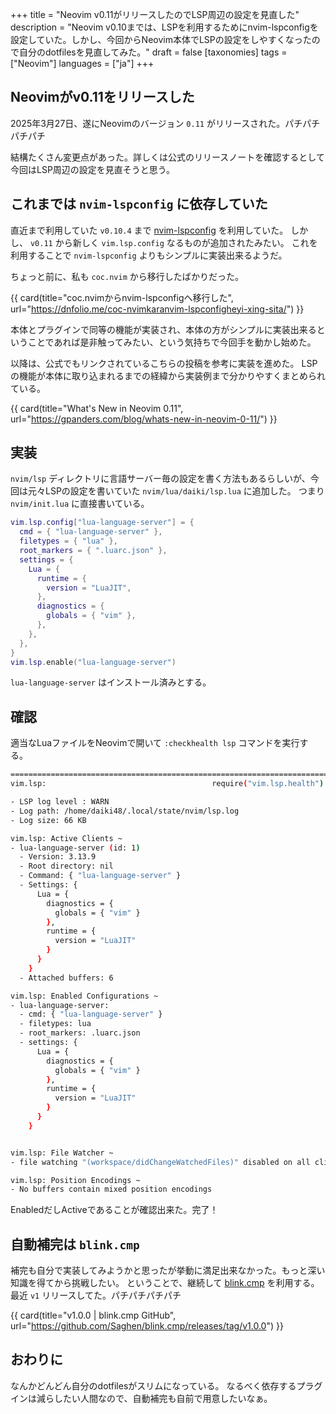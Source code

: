+++
title = "Neovim v0.11がリリースしたのでLSP周辺の設定を見直した"
description = "Neovim v0.10までは、LSPを利用するためにnvim-lspconfigを設定していた。しかし、今回からNeovim本体でLSPの設定をしやすくなったので自分のdotfilesを見直してみた。"
draft = false
[taxonomies]
tags = ["Neovim"]
languages = ["ja"]
+++

## Neovimがv0.11をリリースした

2025年3月27日、遂にNeovimのバージョン `0.11` がリリースされた。パチパチパチパチ

<script async src="https://bst.heion.net/timeline.js" data-handle="neovim.io" data-theme="gray" data-width="420" data-height="500" data-lang="ja" data-pin="0.11 is out!"></script>

結構たくさん変更点があった。詳しくは公式のリリースノートを確認するとして今回はLSP周辺の設定を見直そうと思う。

## これまでは `nvim-lspconfig` に依存していた

直近まで利用していた `v0.10.4` まで [nvim-lspconfig](https://github.com/neovim/nvim-lspconfig) を利用していた。
しかし、 `v0.11` から新しく `vim.lsp.config` なるものが追加されたみたい。
これを利用することで `nvim-lspconfig` よりもシンプルに実装出来るようだ。

ちょっと前に、私も `coc.nvim` から移行したばかりだった。

{{ card(title="coc.nvimからnvim-lspconfigへ移行した", url="https://dnfolio.me/coc-nvimkaranvim-lspconfigheyi-xing-sita/") }}

本体とプラグインで同等の機能が実装され、本体の方がシンプルに実装出来るということであれば是非触ってみたい、という気持ちで今回手を動かし始めた。

以降は、公式でもリンクされているこちらの投稿を参考に実装を進めた。
LSPの機能が本体に取り込まれるまでの経緯から実装例まで分かりやすくまとめられている。

{{ card(title="What's New in Neovim 0.11", url="https://gpanders.com/blog/whats-new-in-neovim-0-11/") }}

## 実装

`nvim/lsp` ディレクトリに言語サーバー毎の設定を書く方法もあるらしいが、今回は元々LSPの設定を書いていた `nvim/lua/daiki/lsp.lua` に追加した。
つまり `nvim/init.lua` に直接書いている。

```lua
vim.lsp.config["lua-language-server"] = {
  cmd = { "lua-language-server" },
  filetypes = { "lua" },
  root_markers = { ".luarc.json" },
  settings = {
    Lua = {
      runtime = {
        version = "LuaJIT",
      },
      diagnostics = {
        globals = { "vim" },
      },
    },
  },
}
vim.lsp.enable("lua-language-server")
```

`lua-language-server` はインストール済みとする。

## 確認

適当なLuaファイルをNeovimで開いて `:checkhealth lsp` コマンドを実行する。

```sh
==============================================================================
vim.lsp:                                     require("vim.lsp.health").check()

- LSP log level : WARN
- Log path: /home/daiki48/.local/state/nvim/lsp.log
- Log size: 66 KB

vim.lsp: Active Clients ~
- lua-language-server (id: 1)
  - Version: 3.13.9
  - Root directory: nil
  - Command: { "lua-language-server" }
  - Settings: {
      Lua = {
        diagnostics = {
          globals = { "vim" }
        },
        runtime = {
          version = "LuaJIT"
        }
      }
    }
  - Attached buffers: 6

vim.lsp: Enabled Configurations ~
- lua-language-server:
  - cmd: { "lua-language-server" }
  - filetypes: lua
  - root_markers: .luarc.json
  - settings: {
      Lua = {
        diagnostics = {
          globals = { "vim" }
        },
        runtime = {
          version = "LuaJIT"
        }
      }
    }


vim.lsp: File Watcher ~
- file watching "(workspace/didChangeWatchedFiles)" disabled on all clients

vim.lsp: Position Encodings ~
- No buffers contain mixed position encodings
```

EnabledだしActiveであることが確認出来た。完了！

## 自動補完は `blink.cmp`

補完も自分で実装してみようかと思ったが挙動に満足出来なかった。もっと深い知識を得てから挑戦したい。
ということで、継続して [blink.cmp](https://github.com/Saghen/blink.cmp) を利用する。最近 `v1` リリースしてた。パチパチパチパチ

{{ card(title="v1.0.0 | blink.cmp GitHub", url="https://github.com/Saghen/blink.cmp/releases/tag/v1.0.0") }}

## おわりに

なんかどんどん自分のdotfilesがスリムになっている。
なるべく依存するプラグインは減らしたい人間なので、自動補完も自前で用意したいなぁ。

